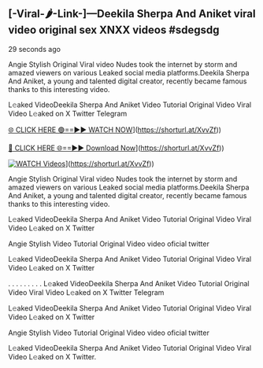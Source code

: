 ## [-Viral-🌶-Link-]—Deekila Sherpa And Aniket viral video original sex XNXX videos #sdegsdg

29 seconds ago

Angie Stylish Original Viral video Nudes took the internet by storm and amazed viewers on various Leaked social media platforms.Deekila Sherpa And Aniket, a young and talented digital creator, recently became famous thanks to this interesting video.

L𝚎aked VideoDeekila Sherpa And Aniket Video Tutorial Original Video Viral Video L𝚎aked on X Twitter Telegram

[🌐 CLICK HERE 🟢==►► WATCH NOW](https://i.imgur.com/dJHk4Zq.gif)](https://shorturl.at/XvvZf))

[🔴 CLICK HERE 🌐==►► Download Now](https://i.imgur.com/dJHk4Zq.gif)](https://shorturl.at/XvvZf))

[![WATCH Videos](https://i.imgur.com/dJHk4Zq.gif)](https://i.imgur.com/dJHk4Zq.gif)](https://shorturl.at/XvvZf))

Angie Stylish Original Viral video Nudes took the internet by storm and amazed viewers on various Leaked social media platforms.Deekila Sherpa And Aniket, a young and talented digital creator, recently became famous thanks to this interesting video.

L𝚎aked VideoDeekila Sherpa And Aniket Video Tutorial Original Video Viral Video L𝚎aked on X Twitter

Angie Stylish Video Tutorial Original Video video oficial twitter

L𝚎aked VideoDeekila Sherpa And Aniket Video Tutorial Original Video Viral Video L𝚎aked on X Twitter

. . . . . . . . . L𝚎aked VideoDeekila Sherpa And Aniket Video Tutorial Original Video Viral Video L𝚎aked on X Twitter Telegram

L𝚎aked VideoDeekila Sherpa And Aniket Video Tutorial Original Video Viral Video L𝚎aked on X Twitter

Angie Stylish Video Tutorial Original Video video oficial twitter

L𝚎aked VideoDeekila Sherpa And Aniket Video Tutorial Original Video Viral Video L𝚎aked on X Twitter.